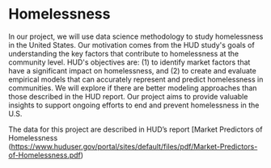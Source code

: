 # Homelessness

In our project, we will use data science methodology to study homelessness in the United States. Our motivation comes from the HUD study's goals of understanding the key factors that contribute to homelessness at the community level. HUD's objectives are: (1) to identify market factors that have a significant impact on homelessness, and (2) to create and evaluate empirical models that can accurately represent and predict homelessness in communities. We will explore if there are better modeling approaches than those described in the HUD report. Our project aims to provide valuable insights to support ongoing efforts to end and prevent homelessness in the U.S.

The data for this project are described in HUD’s report [Market Predictors of Homelessness (https://www.huduser.gov/portal/sites/default/files/pdf/Market-Predictors-of-Homelessness.pdf)  
